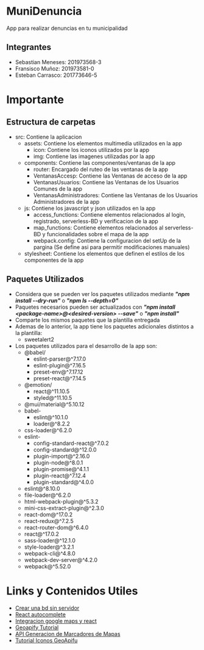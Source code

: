 # MuniDenuncia
App para realizar denuncias en tu municipalidad
## Integrantes
- Sebastian Meneses: 201973568-3
- Fransisco Muñoz: 201973581-0
- Esteban Carrasco: 201773646-5
# Importante
## Estructura de carpetas
- src: Contiene la aplicacion
    - assets: Contiene los elementos multimedia utilizados en la app
        - icon: Contiene los iconos utilizados por la app
        - img: Contiene las imagenes utilizadas por la app
    - components: Contiene las componentes/ventanas de la app
        - router: Encargado del ruteo de las ventanas de la app
        - VentanasAccesp: Contiene las Ventanas de acceso de la app
        - VentanasUsuarios: Contiene las Ventanas de los Usuarios Comunes de la app
        - VentanasAdministradores: Contiene las Ventanas de los Usuarios Administradores de la app
    - js: Contiene los javascript y json utilizados en la app
        - access_functions: Contiene elementos relacionados al login, registrado, serverless-BD y verificacion de la app
        - map_functions: Contiene elementos relacionados al serverless-BD y funcionalidades sobre el mapa de la app
        - webpack.config: Contiene la configuracion del setUp de la pargina (Se define asi para permitir modificaciones manuales)
    - stylesheet: Contiene los elementos que definen el estilos de los componentes de la app
## Paquetes Utilizados
- Considera que se pueden ver los paquetes utilizados mediante ***"npm install --dry-run"*** o ***"npm ls --depth=0"***
- Paquetes necesarios pueden ser actualizados con ***"npm install \<package-name\>@\<desired-version\> --save"*** o ***"npm install"***
- Comparte los mismos paquetes que la plantilla entregada
- Ademas de lo anterior, la app tiene los paquetes adicionales distintos a la plantilla:
    - sweetalert2
- Los paquetes utilizados para el desarrollo de la app son:
    - @babel/
        - eslint-parser@^7.17.0
        - eslint-plugin@^7.16.5
        - preset-env@^7.17.12
        - preset-react@^7.14.5
    - @emotion/
        - react@^11.10.5
        - styled@^11.10.5
    - @mui/material@^5.10.12
    - babel-
        - eslint@^10.1.0
        - loader@^8.2.2
    - css-loader@^6.2.0
    - eslint-
        - config-standard-react@^7.0.2
        - config-standard@^12.0.0
        - plugin-import@^2.16.0
        - plugin-node@^8.0.1
        - plugin-promise@^4.1.1
        - plugin-react@^7.12.4
        - plugin-standard@^4.0.0
    - eslint@^8.10.0
    - file-loader@^6.2.0
    - html-webpack-plugin@^5.3.2
    - mini-css-extract-plugin@^2.3.0
    - react-dom@^17.0.2
    - react-redux@^7.2.5
    - react-router-dom@^6.4.0
    - react@^17.0.2
    - sass-loader@^12.1.0
    - style-loader@^3.2.1
    - webpack-cli@^4.8.0
    - webpack-dev-server@^4.2.0
    - webpack@^5.52.0
# Links y Contenidos Utiles
- [Crear una bd sin servidor](https://www.freecodecamp.org/news/how-to-add-a-serverless-database-to-react-projects-and-web-apps/)
- [React autocomplete](https://mui.com/material-ui/react-autocomplete/)
- [Integracion google maps y react](https://medium.com/scalereal/integration-of-google-maps-with-react-part-1-86c075ab452a)
- [Geoapify Tutorial](https://www.geoapify.com/create-custom-map-marker-icon)
- [API Generacion de Marcadores de Mapas](https://apidocs.geoapify.com/playground/icon/)
- [Tutorial Iconos GeoApifu](https://apidocs.geoapify.com/samples/markers/leaflet-custom-marker/)